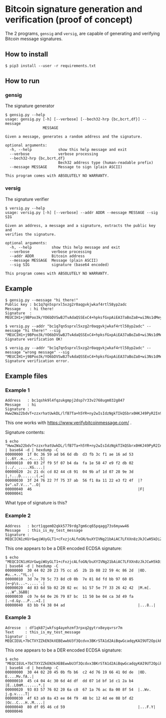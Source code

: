 # Bitcoin signature generation and verification (proof of concept)

The 2 programs, `gensig` and `versig`, are capable of generating and verifying Bitcoin message signatures.

## How to install

```shell
$ pip3 install --user -r requirements.txt
```

## How to run

### gensig

The signature generator

```shell
$ gensig.py --help
usage: gensig.py [-h] [--verbose] [--bech32-hrp {bc,bcrt,df}] --message
                 MESSAGE

Given a message, generates a random address and the signature.

optional arguments:
  -h, --help            show this help message and exit
  --verbose             verbose processing
  --bech32-hrp {bc,bcrt,df}
                        Bech32 address type (human-readable prefix)
  --message MESSAGE     Message to sign (plain ASCII)

This program comes with ABSOLUTELY NO WARRANTY.
```

### versig

The signature verifier

```shell
$ versig.py --help
usage: versig.py [-h] [--verbose] --addr ADDR --message MESSAGE --sig SIG

Given an address, a message and a signature, extracts the public key and
verifies the signature.

optional arguments:
  -h, --help         show this help message and exit
  --verbose          verbose processing
  --addr ADDR        Bitcoin address
  --message MESSAGE  Message (plain ASCII)
  --sig SIG          signature (base64 encoded)

This program comes with ABSOLUTELY NO WARRANTY.
```

## Example

```shell
$ gensig.py --message "hi there!"
Public key : bc1q7qn5sprxl5xzg2r0aqgvkjwkaf4rtl58yp2adc
Message    : hi there!
Signature  : MEUCIH1+j9BPoo3k/YO6bDVSwBJTvAdaQSSExC4+hpksfGxpAiEA37aBoZa8+wi3Ns1dMeyqhi/IgT0Wx7wiIjBX+lvrkos=
```

```shell
$ versig.py --addr "bc1q7qn5sprxl5xzg2r0aqgvkjwkaf4rtl58yp2adc" --message "hi there!" --sig "MEUCIH1+j9BPoo3k/YO6bDVSwBJTvAdaQSSExC4+hpksfGxpAiEA37aBoZa8+wi3Ns1dMeyqhi/IgT0Wx7wiIjBX+lvrkos="
Signature verification OK!
```

```shell
$ versig.py --addr "bc1q7qn5sprxl5xzg2r0aqgvkjwkaf4rtl58yp2adc" --message "wrong message" --sig "MEUCIH1+j9BPoo3k/YO6bDVSwBJTvAdaQSSExC4+hpksfGxpAiEA37aBoZa8+wi3Ns1dMeyqhi/IgT0Wx7wiIjBX+lvrkos="
Signature verification error.
```

## Example files

### Example 1

```
Address   : bc1qshk9l4fqzukgmpj2dsp7r33v2768ugm032g847
Message   : hi
Signature : Hww2Wa22bdvT+zzxrhatUwkDL/lfB7Ta+h5YR+ny2wIsIdzNgkTIkQSbrx0HKJ49PyR2In91N6tW8YoRIuPyT0Y=
```

This one works with https://www.verifybitcoinmessage.com/ .

Signature contents:

```shell
$ echo "Hww2Wa22bdvT+zzxrhatUwkDL/lfB7Ta+h5YR+ny2wIsIdzNgkTIkQSbrx0HKJ49PyR2In91N6tW8YoRIuPyT0Y=" | base64 -d | hexdump -C 
00000000  1f 0c 36 59 ad b6 6d db  d3 fb 3c f1 ae 16 ad 53  |..6Y..m...<....S|
00000010  09 03 2f f9 5f 07 b4 da  fa 1e 58 47 e9 f2 db 02  |../._.....XG....|
00000020  2c 21 dc cd 82 44 c8 91  04 9b af 1d 07 28 9e 3d  |,!...D.......(.=|
00000030  3f 24 76 22 7f 75 37 ab  56 f1 8a 11 22 e3 f2 4f  |?$v".u7.V..."..O|
00000040  46                                                |F|
00000041
```

What type of signature is this?

### Example 2

```
Address   : bcrt1qgem02qkk5779rdg7gm6cq65pqagg73s6myww46
Message   : this_is_my_test_message
Signature : MEQCICN1zKUrGwgiWUyGLT1+cFxzjcALfoGN/buXYIVNg21bAiAC7LFXXn8zJkJCwH5kDiZ5h7wRUL4Eyj1J+oO79DgErQ==
```

This one appears to be a DER encoded ECDSA signature:

```shell
$ echo "MEQCICN1zKUrGwgiWUyGLT1+cFxzjcALfoGN/buXYIVNg21bAiAC7LFXXn8zJkJCwH5kDiZ5h7wRUL4Eyj1J+oO79DgErQ==" | base64 -d | hexdump -C 
00000000  30 44 02 20 23 75 cc a5  2b 1b 08 22 59 4c 86 2d  |0D. #u..+.."YL.-|
00000010  3d 7e 70 5c 73 8d c0 0b  7e 81 8d fd bb 97 60 85  |=~p\s...~.....`.|
00000020  4d 83 6d 5b 02 20 02 ec  b1 57 5e 7f 33 26 42 42  |M.m[. ...W^.3&BB|
00000030  c0 7e 64 0e 26 79 87 bc  11 50 be 04 ca 3d 49 fa  |.~d.&y...P...=I.|
00000040  83 bb f4 38 04 ad                                 |...8..|
```

### Example 3

```
Adresse  : df1qk87jwkfsg4ayehzmf3rpxq2gytrx8eyqvrsr7m
Text     : this_is_my_test_message
Signatur : MEQCIEUL+7bCTXYZZkEN3kXEBEwwbU3f3Qcdvx3BKrSTA1d2AiBqwGcadqyKAI9UT2OpikPuBPlIvBJN7gi/0oDfBUbNWQ==
```

This one appears to be a DER encoded ECDSA signature:

```shell
$ echo "MEQCIEUL+7bCTXYZZkEN3kXEBEwwbU3f3Qcdvx3BKrSTA1d2AiBqwGcadqyKAI9UT2OpikPuBPlIvBJN7gi/0oDfBUbNWQ==" | base64 -d | hexdump -C 
00000000  30 44 02 20 45 0b fb b6  c2 4d 76 19 66 41 0d de  |0D. E....Mv.fA..|
00000010  45 c4 04 4c 30 6d 4d df  dd 07 1d bf 1d c1 2a b4  |E..L0mM.......*.|
00000020  93 03 57 76 02 20 6a c0  67 1a 76 ac 8a 00 8f 54  |..Wv. j.g.v....T|
00000030  4f 63 a9 8a 43 ee 04 f9  48 bc 12 4d ee 08 bf d2  |Oc..C...H..M....|
00000040  80 df 05 46 cd 59                                 |...F.Y|
00000046
```

